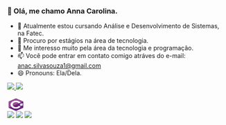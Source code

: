 ### 👋 Olá, me chamo Anna Carolina.

- 🌱 Atualmente estou cursando Análise e Desenvolvimento de Sistemas, na Fatec.
- 👯 Procuro por estágios na área de tecnologia.
- 👀 Me interesso muito pela área da tecnologia e programação.
- 📫 Você pode entrar em contato comigo atráves do e-mail: anac.silvasouza1@gmail.com
- 😄 Pronouns: Ela/Dela.

<div>
<a href="https://www.linkedin.com/in/anna-c-0921a81a1/">
<img height="170em" src="https://github-readme-stats.vercel.app/api?username=Carolina0110&show_icons=true&theme=dark&include_all_commits=true&count_private=true"/>
<img height="170em" src="https://github-readme-stats.vercel.app/api/top-langs/?username=Carolina0110&layout=compact&langs_count=7&theme=dark"/>
</div>

<div style="display: inline_block"><br>
  <img align="center" alt="Rafa-Csharp" height="30" width="40" src="https://raw.githubusercontent.com/devicons/devicon/master/icons/csharp/csharp-original.svg">

  
  <div> 
  <a href="https://www.instagram.com/http_anna.c/" target="_blank"><img src="https://img.shields.io/badge/-Instagram-%23E4405F?style=for-the-badge&logo=instagram&logoColor=white" target="_blank"></a>
  <a href = "mailto:anac.silvasouza1@gmail.com"><img src="https://img.shields.io/badge/-Gmail-%23333?style=for-the-badge&logo=gmail&logoColor=white" target="_blank"></a>
  <a href="https://https://www.linkedin.com/in/anna-c-0921a81a1/" target="_blank"><img src="https://img.shields.io/badge/-LinkedIn-%230077B5?style=for-the-badge&logo=linkedin&logoColor=white" target="_blank"></a> 
    


 
